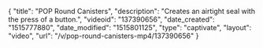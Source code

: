 {
    "title": "POP Round Canisters",
    "description": "Creates an airtight seal with the press of a button.",
    "videoid": "137390656",
    "date_created": "1515777880",
    "date_modified": "1515801125",
    "type": "captivate",
    "layout": "video",
    "url": "\/v\/pop-round-canisters-mp4\/137390656"
}
